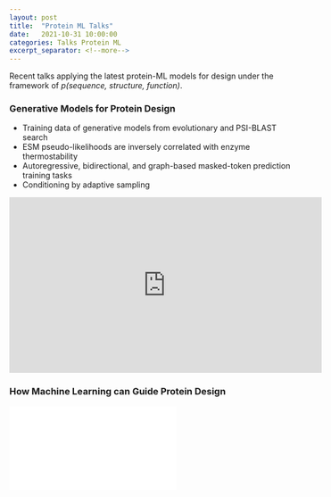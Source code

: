 ```yaml
---
layout: post
title:  "Protein ML Talks"
date:   2021-10-31 10:00:00
categories: Talks Protein ML
excerpt_separator: <!--more-->
---
```


Recent talks applying the latest protein-ML models for design under the framework of _p(sequence, structure, function)_.

<!--more-->

### Generative Models for Protein Design
 - Training data of generative models from evolutionary and PSI-BLAST search
 - ESM pseudo-likelihoods are inversely correlated with enzyme thermostability
 - Autoregressive, bidirectional, and graph-based masked-token prediction training tasks
 - Conditioning by adaptive sampling
<iframe width="560" height="315" src="https://www.youtube.com/embed/4azqCgSTtSs" title="YouTube video player" frameborder="0" allow="accelerometer; autoplay; clipboard-write; encrypted-media; gyroscope; picture-in-picture" allowfullscreen></iframe>

### How Machine Learning can Guide Protein Design

<iframe src="//player.bilibili.com/player.html?aid=715864688&bvid=BV1JQ4y1d7ie&cid=346472865&page=1" scrolling="no" border="0" frameborder="no" framespacing="0" allowfullscreen="true"> </iframe>

